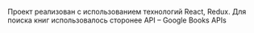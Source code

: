 Проект реализован с использованием технологий React, Redux.
Для поиска книг использовалось сторонее API – Google Books APIs
